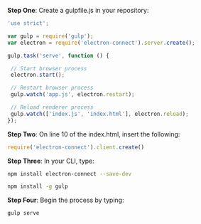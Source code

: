 **Step One**: Create a gulpfile.js in your repository:
```js
'use strict';

var gulp = require('gulp');
var electron = require('electron-connect').server.create();

gulp.task('serve', function () {

 // Start browser process
 electron.start();

 // Restart browser process
 gulp.watch('app.js', electron.restart);

 // Reload renderer process
 gulp.watch(['index.js', 'index.html'], electron.reload);
});
```
**Step Two**: On line 10 of the index.html, insert the following:
```js
require('electron-connect').client.create()
```

**Step Three**: In your CLI, type:
```sh
npm install electron-connect --save-dev
```
```sh
npm install -g gulp
```

**Step Four**: Begin the process by typing:
```sh
gulp serve
```
